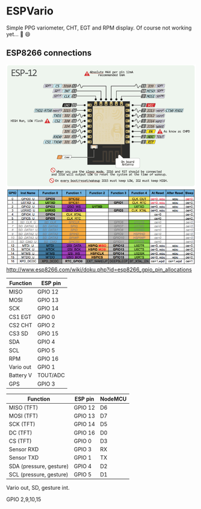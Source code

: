 # ESPVario
Simple PPG variometer, CHT, EGT and RPM display. Of course not working yet... :construction: :smile:

## ESP8266 connections

![ESP pinout](img/esp12e-pinout.png)
![ESP pinout](img/pin_functions.png)
http://www.esp8266.com/wiki/doku.php?id=esp8266_gpio_pin_allocations

| Function | ESP pin | 
| ------ | ------ |
| MISO  | GPIO 12 |
| MOSI  | GPIO 13 |
| SCK | GPIO 14 |
| CS1 EGT | GPIO 0  |
| CS2 CHT | GPIO 2  |
| CS3 SD| GPIO 15 |
| SDA | GPIO 4 |
| SCL | GPIO 5 |
| RPM | GPIO 16 |
|Vario out|GPIO 1|
|Battery V|TOUT/ADC|
|GPS|GPIO 3|

| Function | ESP pin | NodeMCU |
| ------ | ------ | ------ |
| MISO (TFT) | GPIO 12 | D6 |
| MOSI (TFT) | GPIO 13 | D7 |
| SCK (TFT) | GPIO 14 | D5 |
| DC (TFT) | GPIO 16 | D0 |
| CS (TFT) | GPIO 0 | D3 |
| Sensor RXD | GPIO 3 | RX |
| Sensor TXD | GPIO 1 | TX |
| SDA (pressure, gesture) | GPIO 4 | D2 |
| SCL (pressure, gesture) | GPIO 5 | D1 |

Vario out, SD, gesture int.

GPIO 2,9,10,15
